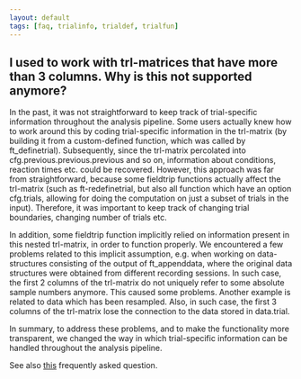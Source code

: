 ```yaml
---
layout: default
tags: [faq, trialinfo, trialdef, trialfun]
---
```


## I used to work with trl-matrices that have more than 3 columns. Why is this not supported anymore?

In the past, it was not straightforward to keep track of trial-specific information throughout the analysis pipeline. Some users actually knew how to work around this by coding trial-specific information in the trl-matrix (by building it from a custom-defined function, which was called by ft_definetrial). Subsequently, since the trl-matrix percolated into cfg.previous.previous.previous and so on, information about conditions, reaction times etc. could be recovered. However, this approach was far from straightforward, because some fieldtrip functions actually affect the trl-matrix (such as ft-redefinetrial, but also all function which have an option cfg.trials, allowing for doing the computation on just a subset of trials in the input). Therefore, it was important to keep track of changing trial boundaries, changing number of trials etc. 

In addition, some fieldtrip function implicitly relied on information present in this nested trl-matrix, in order to function properly. We encountered a few problems related to this implicit assumption, e.g. when working on data-structures consisting of the output of ft_appenddata, where the original data structures were obtained from different recording sessions. In such case, the first 2 columns of the trl-matrix do not uniquely refer to some absolute sample numbers anymore. This caused some problems. Another example is related to data which has been resampled. Also, in such case, the first 3 columns of the trl-matrix lose the connection to the data stored in data.trial.

In summary, to address these problems, and to make the functionality more transparent, we changed the way in which trial-specific information can be handled throughout the analysis pipeline.

See also [this](/is_it_possible_to_keep_track_of_trial-specific_information_in_my_fieldtrip_analysis_pipeline) frequently asked question.
